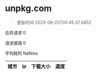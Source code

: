 
  # unpkg.com

  > 更新时间 2025-09-25T00:45:37.485Z
  
  总共请求 0

  请求报错 0

  平均耗时 NaNms

|城市|ip|下载大小|速度|
|-----|----------|---|---|

  